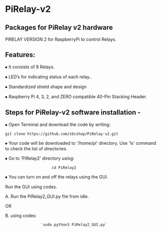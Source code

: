 # PiRelay-v2
## Packages for PiRelay v2 hardware

PIRELAY VERSION 2  for RaspberryPi to control Relays.

## Features:

⦁	 It consists of 8 Relays.

⦁	LED’s for indicating status of each relay..

⦁	Standardized shield shape and design

⦁	Raspberry Pi 4, 3, 2, and ZERO compatible 40-Pin Stacking Header.


## Steps for PiRelay-v2 software installation -

⦁	 Open Terminal and download the code by writing:      

`git clone https://github.com/sbcshop/PiRelay-v2.git`
                    

⦁	 Your code will be downloaded to '/home/pi' directory. Use 'ls' command to check the list of   directories.

⦁	 Go to 'PiRelay2' directory using:

                         cd PiRelay2
                         
⦁	You can turn on and off the relays using the GUI. 

Run the GUI using codes.
             
  A.   Run the PiRelay2_GUI.py file from idle.
                               
  OR
         
  B.    using codes: 
                               
                    `sudo python3 PiRelay2_GUI.py`
                                        
                                                         
